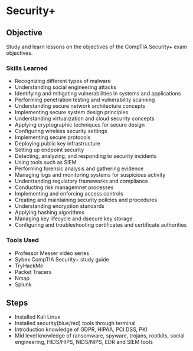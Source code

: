 # Security+

## Objective

Study and learn lessons on the objectives of the CompTIA Security+ exam objectives.  

### Skills Learned

- Recognizing different types of malware
- Understanding social engineering attacks
- Identifying and mitigating vulnerabilities in systems and applications
- Performing penetration testing and vulnerability scanning
- Understanding secure network architecture concepts
- Implementing secure system design principles
- Understanding virtualization and cloud security concepts
- Applying cryptographic techniques for secure design
- Configuring wireless security settings
- Implementing secure protocols
- Deploying public key infrastructure
- Setting up endpoint security
- Detecting, analyzing, and responding to security incidents
- Using tools such as SIEM
- Performing forensic analysis and gathering evidence
- Managing logs and monitoring systems for suspicious activity
- Understanding regulatory frameworks and compliance
- Conducting risk managemnet processes
- Implementing and enforcing access controls
- Creating and maintaining security policies and procedures
- Understanding encryption standards
- Applying hashing algorithms
- Managing key lifecycle and dsecure key storage
- Configuring and troubleshooting certificates and certificate authorities

### Tools Used

- Professor Messer video series
- Sybex CompTIA Security+ study guide
- TryHackMe
- Packet Tracers
- Nmap
- Splunk

## Steps
- Installed Kali Linux
- Installed security(blue/red) tools through terminal
- Introduction knowledge of GDPR, HIPAA, PCI DSS, PKI
- Mid level knowledge of ransomware, spyware, trojans, rootkits, social engineering, HIDS/HIPS, NIDS/NIPS, EDR and SIEM tools
